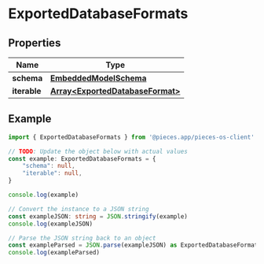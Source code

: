 
# ExportedDatabaseFormats


## Properties

Name | Type
------------ | -------------
**schema** | [**EmbeddedModelSchema**](EmbeddedModelSchema)
**iterable** | [**Array&lt;ExportedDatabaseFormat&gt;**](ExportedDatabaseFormat)

## Example

```typescript
import { ExportedDatabaseFormats } from '@pieces.app/pieces-os-client'

// TODO: Update the object below with actual values
const example: ExportedDatabaseFormats = {
    "schema": null,
    "iterable": null,
}

console.log(example)

// Convert the instance to a JSON string
const exampleJSON: string = JSON.stringify(example)
console.log(exampleJSON)

// Parse the JSON string back to an object
const exampleParsed = JSON.parse(exampleJSON) as ExportedDatabaseFormats
console.log(exampleParsed)
```


